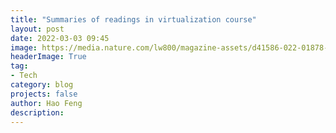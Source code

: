 ```yaml
---
title: "Summaries of readings in virtualization course"
layout: post
date: 2022-03-03 09:45
image: https://media.nature.com/lw800/magazine-assets/d41586-022-01878-7/d41586-022-01878-7_23197830.jpg
headerImage: True
tag:
- Tech
category: blog
projects: false
author: Hao Feng
description:
---
```

